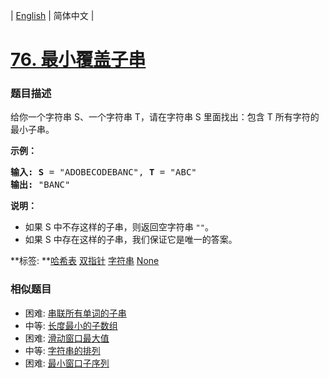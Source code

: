 | [English](README_EN.md) | 简体中文 |

# [76. 最小覆盖子串](https://leetcode-cn.com/problems/minimum-window-substring)
 ### 题目描述
<p>给你一个字符串 S、一个字符串 T，请在字符串 S 里面找出：包含 T 所有字符的最小子串。</p>

<p><strong>示例：</strong></p>

<pre><strong>输入: S</strong> = &quot;ADOBECODEBANC&quot;, <strong>T</strong> = &quot;ABC&quot;
<strong>输出:</strong> &quot;BANC&quot;</pre>

<p><strong>说明：</strong></p>

<ul>
	<li>如果 S 中不存这样的子串，则返回空字符串 <code>&quot;&quot;</code>。</li>
	<li>如果 S 中存在这样的子串，我们保证它是唯一的答案。</li>
</ul>

**标签:	**[哈希表](https://leetcode-cn.com/tag/hash-table) [双指针](https://leetcode-cn.com/tag/two-pointers) [字符串](https://leetcode-cn.com/tag/string) [None](https://leetcode-cn.com/tag/sliding-window) 
 ### 相似题目
- 困难:	[串联所有单词的子串](https://leetcode-cn.com/problems/substring-with-concatenation-of-all-words) 
- 中等:	[长度最小的子数组](https://leetcode-cn.com/problems/minimum-size-subarray-sum) 
- 困难:	[滑动窗口最大值](https://leetcode-cn.com/problems/sliding-window-maximum) 
- 中等:	[字符串的排列](https://leetcode-cn.com/problems/permutation-in-string) 
- 困难:	[最小窗口子序列](https://leetcode-cn.com/problems/minimum-window-subsequence) 
